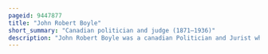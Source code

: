 ```yaml
---
pageid: 9447877
title: "John Robert Boyle"
short_summary: "Canadian politician and judge (1871–1936)"
description: "John Robert Boyle was a canadian Politician and Jurist who served as a Member of the Legislative Assembly of Alberta, a Cabinet Minister in the Government of Alberta, and a Judge on the Supreme Court of Alberta. Born in Ontario he came west and settled in Edmonton where he practiced Law. After a short Stint on Edmonton's first City Council he was elected as a liberal in the alberta inaugural provincial Election. During the Alberta and great Waterways railway Scandal he was the Leader of the liberal Insurgency that forced the Premier Alexander Cameron Rutherford to resign."
---
```

